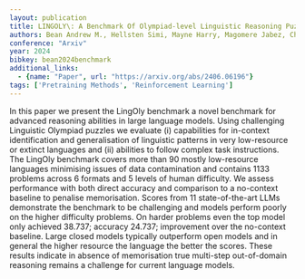 ```yaml
---
layout: publication
title: LINGOLY\: A Benchmark Of Olympiad-level Linguistic Reasoning Puzzles In Low-resource And Extinct Languages
authors: Bean Andrew M., Hellsten Simi, Mayne Harry, Magomere Jabez, Chi Ethan A., Chi Ryan, Hale Scott A., Kirk Hannah Rose
conference: "Arxiv"
year: 2024
bibkey: bean2024benchmark
additional_links:
  - {name: "Paper", url: "https://arxiv.org/abs/2406.06196"}
tags: ['Pretraining Methods', 'Reinforcement Learning']
---
```

In this paper we present the LingOly benchmark a novel benchmark for advanced reasoning abilities in large language models. Using challenging Linguistic Olympiad puzzles we evaluate (i) capabilities for in-context identification and generalisation of linguistic patterns in very low-resource or extinct languages and (ii) abilities to follow complex task instructions. The LingOly benchmark covers more than 90 mostly low-resource languages minimising issues of data contamination and contains 1133 problems across 6 formats and 5 levels of human difficulty. We assess performance with both direct accuracy and comparison to a no-context baseline to penalise memorisation. Scores from 11 state-of-the-art LLMs demonstrate the benchmark to be challenging and models perform poorly on the higher difficulty problems. On harder problems even the top model only achieved 38.737; accuracy 24.737; improvement over the no-context baseline. Large closed models typically outperform open models and in general the higher resource the language the better the scores. These results indicate in absence of memorisation true multi-step out-of-domain reasoning remains a challenge for current language models.
